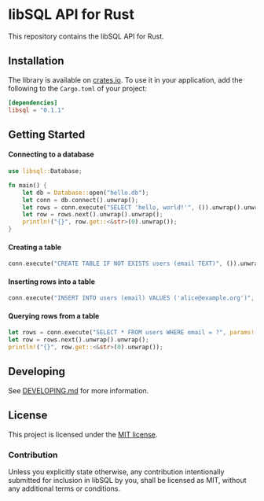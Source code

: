 # libSQL API for Rust

This repository contains the libSQL API for Rust.

## Installation

The library is available on [crates.io](https://crates.io/crates/libsql). To use it in your application, add the following to the `Cargo.toml` of your project:

```toml
[dependencies]
libsql = "0.1.1"
```

## Getting Started

#### Connecting to a database

```rust
use libsql::Database;

fn main() {
    let db = Database::open("hello.db");
    let conn = db.connect().unwrap();
    let rows = conn.execute("SELECT 'hello, world!'", ()).unwrap().unwrap();
    let row = rows.next().unwrap().unwrap();
    println!("{}", row.get::<&str>(0).unwrap());
}
```

#### Creating a table

```rust
conn.execute("CREATE TABLE IF NOT EXISTS users (email TEXT)", ()).unwrap();
```

#### Inserting rows into a table

```rust
conn.execute("INSERT INTO users (email) VALUES ('alice@example.org')", ()).unwrap();
```

#### Querying rows from a table

```rust
let rows = conn.execute("SELECT * FROM users WHERE email = ?", params!["alice@example.org"]).unwrap().unwrap();
let row = rows.next().unwrap().unwrap();
println!("{}", row.get::<&str>(0).unwrap());
```

## Developing

See [DEVELOPING.md](DEVELOPING.md) for more information.

## License

This project is licensed under the [MIT license].

### Contribution

Unless you explicitly state otherwise, any contribution intentionally submitted
for inclusion in libSQL by you, shall be licensed as MIT, without any additional
terms or conditions.

[MIT license]: https://github.com/libsql/libsql/blob/main/LICENSE.md
